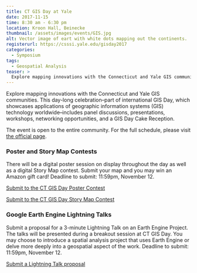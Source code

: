 ```yaml
---
title: CT GIS Day at Yale
date: 2017-11-15
time: 8:30 am - 6:30 pm
location: Kroon Hall, Beinecke
thumbnail: /assets/images/events/GIS.jpg
alt: Vector image of eart with white dots mapping out the continents.
registerurl: https://csssi.yale.edu/gisday2017
categories:
  - Symposium
tags:
  - Geospatial Analysis
teaser: >
  Explore mapping innovations with the Connecticut and Yale GIS communities. 
---
```


Explore mapping innovations with the Connecticut and Yale GIS communities. This day-long celebration–part of international GIS Day, which showcases applications of geographic information systems (GIS) technology worldwide–includes panel discussions, presentations, workshops, networking opportunities, and a GIS Day Cake Reception.

The event is open to the entire community. For the full schedule, please visit <a href='https://csssi.yale.edu/gisday2017' target='_blank'>the official page</a>. 

### Poster and Story Map Contests
There will be a digital poster session on display throughout the day as well as a digital Story Map contest. Submit your map and you may win an Amazon gift card! Deadline to submit: 11:59pm, November 12.
 
<a href='https://docs.google.com/forms/d/e/1FAIpQLSdWMBraV7VEy7lledSvHw1sts7HMRPFmPfaStdzYJ_EarutRg/viewform' target='_blank'>Submit to the CT GIS Day Poster Contest</a>
 
<a href='https://docs.google.com/forms/d/e/1FAIpQLSf5fSIyfhDeWqq4p3Z-VAmPJHAVaGHIv9nXCusHWeWvlyJNMw/viewform?c=0&w=1' target='_blank'>Submit to the CT GIS Day Story Map Contest</a>
 
### Google Earth Engine Lightning Talks
Submit a proposal for a 3-minute Lightning Talk on an Earth Engine Project. The talks will be presented during a breakout session at CT GIS Day. You may choose to introduce a spatial analysis project that uses Earth Engine or delve more deeply into a geospatial aspect of the work. Deadline to submit: 11:59pm, November 12.
 
<a href='https://docs.google.com/forms/d/e/1FAIpQLSdyFiW1Mkp7jgmNE-0wWUNE9WewSnvigwV4Beu06r_NBN2exw/viewform' target='_blank'>Submit a Lightning Talk proposal</a>